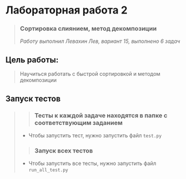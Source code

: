 # Лабораторная работа 2
> ### Сортировка слиянием, метод декомпозиции  
> _Работу выполнил Левахин Лев, вариант 15, выполнено 6 задач_

## Цель работы:
> Научиться работать с быстрой сортировкой и методом декомпозиции

## Запуск тестов
> 
>> ### Тесты к каждой задаче находятся в папке с соответствующим заданием
> - Чтобы запустить тест, нужно запустить файл `test.py`
>> ### Запуск всех тестов
> - Чтобы запустить все тесты, нужно запустить файл `run_all_test.py`
